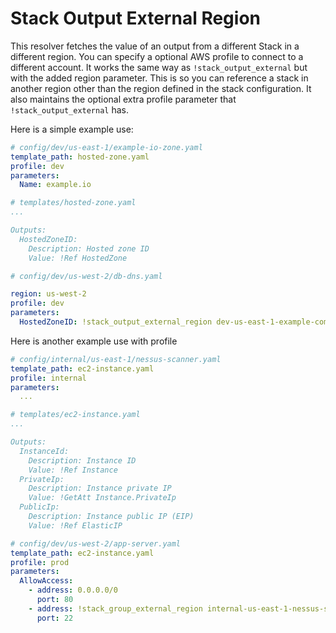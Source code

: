# Stack Output External Region

This resolver fetches the value of an output from a different Stack in a different region. You can specify a optional
AWS profile to connect to a different account. It works the same way as `!stack_output_external` but with the added region parameter. This is so you can reference a stack in another region other than the region defined in the stack configuration. It also maintains the optional extra profile parameter that `!stack_output_external` has.

Here is a simple example use:

```yaml
# config/dev/us-east-1/example-io-zone.yaml
template_path: hosted-zone.yaml
profile: dev
parameters:
  Name: example.io
```
```yaml
# templates/hosted-zone.yaml
...

Outputs:
  HostedZoneID:
    Description: Hosted zone ID
    Value: !Ref HostedZone
```
```yaml
# config/dev/us-west-2/db-dns.yaml

region: us-west-2
profile: dev
parameters:
  HostedZoneID: !stack_output_external_region dev-us-east-1-example-com-zone::HostedZoneID us-east-1
```

Here is another example use with profile

```yaml
# config/internal/us-east-1/nessus-scanner.yaml
template_path: ec2-instance.yaml
profile: internal
parameters:
  ...
```
```yaml
# templates/ec2-instance.yaml
...

Outputs:
  InstanceId:
    Description: Instance ID
    Value: !Ref Instance
  PrivateIp:
    Description: Instance private IP
    Value: !GetAtt Instance.PrivateIp
  PublicIp:
    Description: Instance public IP (EIP)
    Value: !Ref ElasticIP
```
```yaml
# config/dev/us-west-2/app-server.yaml
template_path: ec2-instance.yaml
profile: prod
parameters:
  AllowAccess:
    - address: 0.0.0.0/0
      port: 80
    - address: !stack_group_external_region internal-us-east-1-nessus-scanner::PrivateIp internal
      port: 22
```
